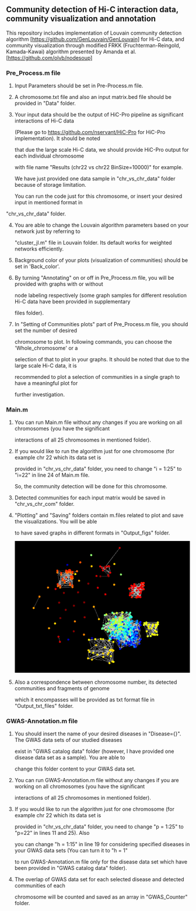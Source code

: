 ## Community detection of Hi-C interaction data, community visualization and annotation

This repository includes implementation of Louvain community detection algorithm [https://github.com/GenLouvain/GenLouvain] for Hi-C data, and community visualization through modified FRKK
(Fruchterman-Reingold, Kamada-Kawai) algorithm presented by Amanda et al. [https://github.com/olvb/nodesoup]    


### Pre_Process.m file  


1. Input Parameters should be set in Pre-Process.m file.   

2. A chromosome.txt file and also an input matrix.bed file should be provided in "Data" folder.  

3. Your input data should be the output of HiC-Pro pipeline as significant interactions of Hi-C data  
 
   (Please go to https://github.com/nservant/HiC-Pro for HiC-Pro implementation). It should be noted  

   that due the large scale Hi-C data, we should provide HiC-Pro output for each individual chromosome   

   with file name "Results (chr22 vs chr22 BinSize=10000)" for example.   

   We have just provided one data sample in "chr_vs_chr_data" folder because of storage limitation.   

   You can run the code just for this chromosome, or insert your desired input in mentioned format in   

  "chr_vs_chr_data" folder.   

4. You are able to change the Louvain algorithm parameters based on your network just by referring to   

   "cluster_jl.m" file in Louvain folder. Its default works for weighted networks efficiently.  

5. Background color of your plots (visualization of communities) should be set in 'Back_color'.  

6. By turning "Annotating" on or off in Pre_Process.m file, you will be provided with graphs with or without   
  
   node labeling respectively (some graph samples for different resolution Hi-C data have been provided in supplementary  

    files folder).  

7. In "Setting of Communities plots" part of Pre_Process.m file, you should set the number of desired  
  
   chromosome to plot. In following commands, you can choose the 'Whole_chromosome' or a   

   selection of that to plot in your graphs. It should be noted that due to the large scale Hi-C data, it is   

   recommended to plot a selection of communities in a single graph to have a meaningful plot for   

   further investigation.   


### Main.m   
    
1. You can run Main.m file without any changes if you are working on all chromosomes (you have the significant   

   interactions of all 25 chromosomes in mentioned folder).  

2. If you would like to run the algorithm just for one chromosome (for example chr 22 which its data set is   

   provided in "chr_vs_chr_data" folder, you need to change "i = 1:25" to "i=22" in line 24 of Main.m file.  

   So, the community detection will be done for this chromosome.   

3. Detected communities for each input matrix would be saved in "chr_vs_chr_com" folder.  

4. "Plotting" and "Saving" folders contain m.files related to plot and save the visualizations. You will be able   

    to have saved graphs in different formats in "Output_figs" folder.      
    
    ![alt text](https://github.com/sanazjml/Community_detection/blob/master/graph%20of%205%20Mb%20base%20pair%20Hi-C%20data.png)

5. Also a correspondence between chromosome number, its detected communities and fragments of genome   
  
   which it encompasses will be provided as txt format file in "Output_txt_files" folder.
  

 ### GWAS-Annotation.m file  

1. You should insert the name of your desired diseases in "Disease={}". The GWAS data sets of our studied diseases  

   exist in "GWAS catalog data" folder (however, I have provided one disease data set as a sample). You are able to 
  
   change this folder content to your GWAS data set.  

2. You can run GWAS-Annotation.m file without any changes if you are working on all chromosomes (you have the significant   

   interactions of all 25 chromosomes in mentioned folder).  

3. If you would like to run the algorithm just for one chromosome (for example chr 22 which its data set is   

   provided in "chr_vs_chr_data" folder, you need to change "p = 1:25" to "p=22" in lines 11 and 25). Also  

   you can change "h = 1:15" in line 19 for considering specified diseases in your GWAS data sets (You can turn it to "h = 1"   

   to run GWAS-Annotation.m file only for the disease data set which have been provided in "GWAS catalog data" folder).   

4. The overlap of GWAS data set for each selected disease and detected communities of each   

   chromosome will be counted and saved as an array in "GWAS_Counter" folder.  



